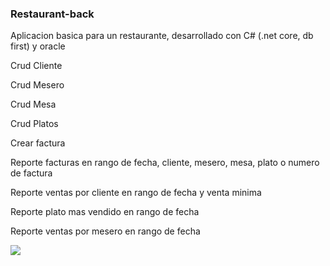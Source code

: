 <h3>Restaurant-back</h3>
<p>Aplicacion basica para un restaurante, desarrollado con C# (.net core, db first) y oracle</p>
<p>Crud Cliente</p>
<p>Crud Mesero</p>
<p>Crud Mesa</p>
<p>Crud Platos</p>
<p>Crear factura</p>
<p>Reporte facturas en rango de fecha, cliente, mesero, mesa, plato o numero de factura</p>
<p>Reporte ventas por cliente en rango de fecha y venta minima</p>
<p>Reporte plato mas vendido en rango de fecha</p>
<p>Reporte ventas por mesero en rango de fecha</p>
<p><a href="https://ibb.co/MCm5ZNR"><img src="https://i.ibb.co/YLxTPjt/Captura-de-pantalla-10.png" border="0"></a></p>
